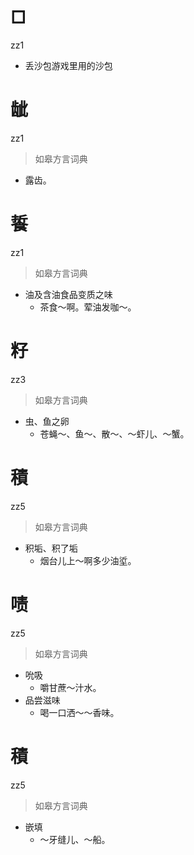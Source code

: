 # □
zz1
- 丢沙包游戏里用的沙包


# 龇
zz1
> 如皋方言词典
- 露齿。

# 䭁
zz1
> 如皋方言词典
- 油及含油食品变质之味
  - 茶食～啊。荤油发咖～。

# 籽
zz3
> 如皋方言词典
- 虫、鱼之卵
  - 苍蝇～、鱼～、散～、～虾儿、～蟹。

# 積
zz5
> 如皋方言词典
- 积垢、积了垢
  - 烟台儿上～啊多少油垽。

# 啧
zz5
> 如皋方言词典
- 吮吸
  - 嚼甘蔗～汁水。
- 品尝滋味
  - 喝一口洒～～香味。

# 積
zz5
> 如皋方言词典
- 嵌填
  - ～牙缝儿、～船。
